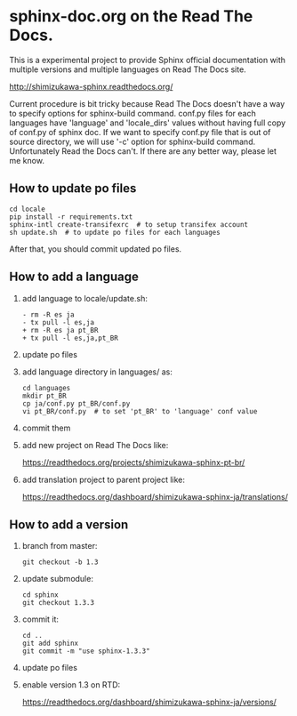 # sphinx-doc.org on the Read The Docs.

This is a experimental project to provide Sphinx official documentation with multiple versions and multiple languages on Read The Docs site.

http://shimizukawa-sphinx.readthedocs.org/

Current procedure is bit tricky because Read The Docs doesn't have a way to specify options for sphinx-build command.
conf.py files for each languages have 'language' and 'locale_dirs' values without having full copy of conf.py of sphinx doc. If we want to specify conf.py file that is out of source directory, we will use '-c' option for sphinx-build command. Unfortunately Read the Docs can't. If there are any better way, please let me know.


## How to update po files

```
cd locale
pip install -r requirements.txt
sphinx-intl create-transifexrc  # to setup transifex account
sh update.sh  # to update po files for each languages
```

After that, you should commit updated po files.


## How to add a language

1. add language to locale/update.sh:

   ```
   - rm -R es ja
   - tx pull -l es,ja
   + rm -R es ja pt_BR
   + tx pull -l es,ja,pt_BR
   ```

2. update po files

3. add language directory in languages/ as:

   ```
   cd languages
   mkdir pt_BR
   cp ja/conf.py pt_BR/conf.py
   vi pt_BR/conf.py  # to set 'pt_BR' to 'language' conf value
   ```

4. commit them

5. add new project on Read The Docs like:

   https://readthedocs.org/projects/shimizukawa-sphinx-pt-br/

6. add translation project to parent project like:

   https://readthedocs.org/dashboard/shimizukawa-sphinx-ja/translations/


## How to add a version

1. branch from master:

   ```
   git checkout -b 1.3
   ```

2. update submodule:

   ```
   cd sphinx
   git checkout 1.3.3
   ```

3. commit it:

   ```
   cd ..
   git add sphinx
   git commit -m "use sphinx-1.3.3"
   ```

4. update po files

5. enable version 1.3 on RTD:

   https://readthedocs.org/dashboard/shimizukawa-sphinx-ja/versions/

